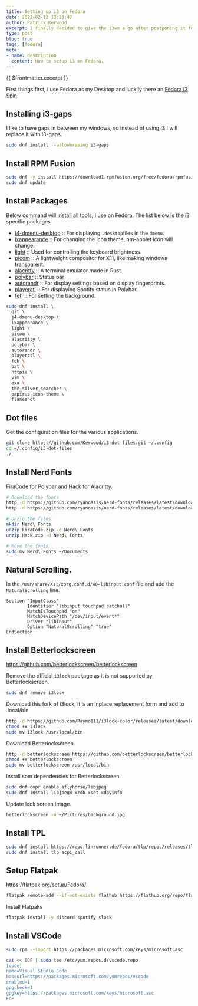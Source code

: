 ```yaml
---
title: Setting up i3 on Fedora
date: 2022-02-12 13:23:47
author: Patrick Kerwood
excerpt: I finally decided to give the i3wm a go after postponing it for years. This post is my i3 setup with Polybar and other supporting applications.
type: post
blog: true
tags: [fedora]
meta:
- name: description
  content: How to setup i3 on Fedora.
---
```

{{ $frontmatter.excerpt }}

First things first, i use Fedora as my Desktop and luckily there an [Fedora i3 Spin](https://spins.fedoraproject.org/en/i3/).

## Installing i3-gaps

I like to have gaps in between my windows, so instead of using i3 I will replace it with i3-gaps.
```sh
sudo dnf install --allowerasing i3-gaps
```

## Install RPM Fusion

```sh
sudo dnf -y install https://download1.rpmfusion.org/free/fedora/rpmfusion-free-release-$(rpm -E %fedora).noarch.rpm https://download1.rpmfusion.org/nonfree/fedora/rpmfusion-nonfree-release-$(rpm -E %fedora).noarch.rpm
sudo dnf update
```

## Install Packages
Below command will install all tools, I use on Fedora. The list below is the i3 specific packages.

- [j4-dmenu-desktop](https://github.com/enkore/j4-dmenu-desktop) :: For displaying `.desktop`files in the `dmenu`.
- [lxappearance](https://github.com/lxde/lxappearance) :: For changing the icon theme, nm-applet icon will change. 
- [light](https://github.com/haikarainen/light) :: Used for controlling the keyboard brightness. 
- [picom](https://github.com/yshui/picom) :: A lightweight compositor for X11, like making windows transparent.
- [alacritty](https://github.com/alacritty/alacritty) :: A terminal emulator made in Rust.
- [polybar](https://github.com/polybar/polybar) :: Status bar
- [autorandr](https://github.com/phillipberndt/autorandr) :: For display settings based on display fingerprints.
- [playerctl](https://github.com/altdesktop/playerctl) :: For displaying Spotify status in Polybar.
- [feh](https://github.com/derf/feh) :: For setting the background.

```sh
sudo dnf install \
  git \
  j4-dmenu-desktop \
  lxappearance \
  light \
  picom \
  alacritty \
  polybar \
  autorandr \
  playerctl \
  feh \
  bat \
  httpie \
  vim \
  exa \
  the_silver_searcher \
  papirus-icon-theme \
  flameshot
```
## Dot files

Get the configuration files for the various applications.
```sh
git clone https://github.com/Kerwood/i3-dot-files.git ~/.config
cd ~/.config/i3-dot-files
./
```

## Install Nerd Fonts
FiraCode for Polybar and Hack for Alacritty.
```sh
# Download the fonts
http -d https://github.com/ryanoasis/nerd-fonts/releases/latest/download/FiraCode.zip
http -d https://github.com/ryanoasis/nerd-fonts/releases/latest/download/Hack.zip

# Unzip the files
mkdir Nerd\ Fonts
unzip FiraCode.zip -d Nerd\ Fonts
unzip Hack.zip -d Nerd\ Fonts

# Move the fonts
sudo mv Nerd\ Fonts ~/Documents
```

## Natural Scrolling.
In the `/usr/share/X11/xorg.conf.d/40-libinput.conf` file and add the `NaturalScrolling` line.
```{6}
Section "InputClass"
        Identifier "libinput touchpad catchall"
        MatchIsTouchpad "on"
        MatchDevicePath "/dev/input/event*"
        Driver "libinput"
        Option "NaturalScrolling" "true"
EndSection
```

## Install Betterlockscreen

<https://github.com/betterlockscreen/betterlockscreen>

Remove the official `i3lock` package as it is not supported by Betterlockscreen.
```sh
sudo dnf remove i3lock
```

Download this fork of i3lock, it is an inplace replacement form and add to .local/bin
```sh
http -d https://github.com/Raymo111/i3lock-color/releases/latest/download/i3lock
chmod +x i3lock
sudo mv i3lock /usr/local/bin
```

Download Betterlockscreen.
```sh
http -d betterlockscreen https://github.com/betterlockscreen/betterlockscreen/blob/next/betterlockscreen
chmod +x betterlockscreen
sudo mv betterlockscreen /usr/local/bin
```

Install som dependencies for Betterlockscreen.
```sh
sudo dnf copr enable aflyhorse/libjpeg
sudo dnf install libjpeg8 xrdb xset xdpyinfo
```

Update lock screen image.
```sh
betterlockscreen -u ~/Pictures/background.jpg
```

## Install TPL 

```sh
sudo dnf install https://repo.linrunner.de/fedora/tlp/repos/releases/tlp-release.fc$(rpm -E %fedora).noarch.rpm
sudo dnf install tlp acpi_call
```

## Setup Flatpak

<https://flatpak.org/setup/Fedora/>

```sh
flatpak remote-add --if-not-exists flathub https://flathub.org/repo/flathub.flatpakrepo
```

Install Flatpaks

```sh
flatpak install -y discord spotify slack
```


## Install VSCode

```sh
sudo rpm --import https://packages.microsoft.com/keys/microsoft.asc
```

```sh
cat << EOF | sudo tee /etc/yum.repos.d/vscode.repo
[code]
name=Visual Studio Code
baseurl=https://packages.microsoft.com/yumrepos/vscode
enabled=1
gpgcheck=1
gpgkey=https://packages.microsoft.com/keys/microsoft.asc
EOF
```
